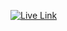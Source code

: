 [![Live Link](https://i.ibb.co/VmfQtH8/DC2-Business-Blog-Card.png)](https://codesperk.github.io/DC2-Business-Blog-Card/)
